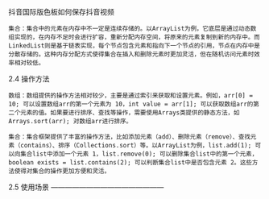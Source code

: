 抖音国际版色板如何保存抖音视频

    集合：集合中的元素在内存中不一定是连续存储的。以ArrayList为例，它底层是通过动态数组实现的，在内存不足时会进行扩容，重新分配内存空间，将原来的元素复制到新的内存中。而LinkedList则是基于链表实现，每个节点包含元素和指向下一个节点的引用，节点在内存中是分散存储的。这种内存分配方式使得集合在插入和删除元素时更加灵活，但在随机访问元素时效率相对较低。

2.4 操作方法

    数组：数组提供的操作方法相对较少，主要是通过索引来获取和设置元素。例如，arr[0] = 10; 可以设置数组arr的第一个元素为 10，int value = arr[1]; 可以获取数组arr的第二个元素的值。如果要进行排序、查找等操作，需要使用Arrays类提供的静态方法，如Arrays.sort(arr); 对数组arr进行排序。

    集合：集合框架提供了丰富的操作方法，比如添加元素（add）、删除元素（remove）、查找元素（contains）、排序（Collections.sort）等。以ArrayList为例，list.add(1); 可以向集合list中添加一个元素 1，list.remove(0); 可以删除集合list中的第一个元素，boolean exists = list.contains(2); 可以判断集合list中是否包含元素 2。这些方法使得对集合的操作更加方便和灵活。

2.5 使用场景
————————————————
